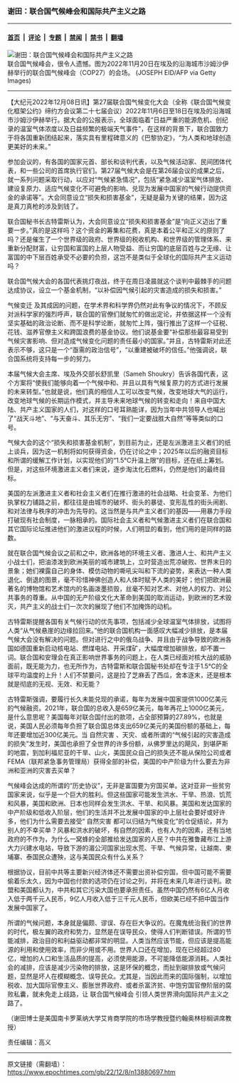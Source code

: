 ### 谢田：联合国气候峰会和国际共产主义之路

---

#### [首页](../../../..?n13880697) &nbsp;|&nbsp; [评论](../../../../../epoch-comment?n13880697) &nbsp;|&nbsp; [专题](../../../../../epoch-special?n13880697) &nbsp;|&nbsp; [禁闻](../../../../../epoch-news?n13880697) &nbsp;|&nbsp; [禁书](../../../../../books?n13880697) &nbsp;|&nbsp; [翻墙](https://github.com/gfw-breaker/nogfw/blob/master/README.md?n13880697)


<div><img alt="谢田：联合国气候峰会和国际共产主义之路" class="attachment-djy_600_400 size-djy_600_400 wp-post-image" src="https://i.epochtimes.com/assets/uploads/2022/12/id13880775-UN-Climate-GettyImages-1244919151-600x400.jpg"/>
<div class="caption">
 联合国气候峰会，很令人遗憾。图为2022年11月20日在埃及的沿海城市沙姆沙伊赫举行的联合国气候峰会（COP27）的会场。 (JOSEPH EID/AFP via Getty Images)
</div></div><hr/><div class="post_content" id="artbody" itemprop="articleBody">
 <!-- article content begin -->
 <p>
  【大纪元2022年12月08日讯】第27届联合国气候变化大会（全称《联合国气候变化框架公约》缔约方会议第二十七届会议）2022年11月6日至18日在埃及的沿海城市沙姆沙伊赫举行。据大会的公报表示，全球面临着“日益严重的能源危机、创纪录的温室气体浓度以及日益频繁的极端天气事件”，在这样的背景下，联合国致力于将各国重新团结起来，落实具有里程碑意义的《巴黎协定》，“为人类和地球创造更美好的未来。”
 </p>
 <p>
  参加会议的，有各国的国家元首、部长和谈判代表，以及气候活动家、民间团体代表，和一些公司的首席执行官们。第27届气候大会是在第26届会议的成果之后，就一系列问题采取行动，以应对“气候紧急情况”，包括“紧急减少温室气体排放、建设复原力、适应气候变化不可避免的影响、兑现为发展中国家的气候行动提供资金的承诺等”。大会同意设立“损失和损害基金”，无疑是最为关键的结果，因为这是真刀真枪的涉及到钱了。
 </p>
 <p>
  联合国秘书长古特雷斯认为，大会同意设立“损失和损害基金”是“向正义迈出了重要一步。”真的是这样吗？这个资金的筹集和花费，真是本着公平和正义的原则了吗？还是催生了一个世界级的政府、世界级的税收机构、和世界级的管理体系、来重新分配财富，让穷国和富国的上层人物受益、而让穷国的底层百姓与之无缘、让富国的中下层百姓承受不必要的负担，这岂不是类似于全球化的国际共产主义运动吗？
 </p>
 <p>
  联合国气候大会的各国代表挑灯夜战，终于在周日凌晨就这个谈判中最棘手的问题达成协议，设立一个基金机制，“以补偿因气候引起的灾害造成的损失和损害。”
 </p>
 <p>
  <ok href="https://www.epochtimes.com/gb/tag/%E6%B0%94%E5%80%99%E5%8F%98%E8%BF%81.html">
   气候变迁
  </ok>
  及其成因的问题，在学术界和科学界仍然对此有争议的情况下，不顾反对派科学家的强烈呼声，联合国的官僚们就匆忙的做出定论，并依据这样一个没有坚实基础的政治论断、而不是科学论断，就匆忙上阵，强行推出了这样一个征税、花钱、滋养官僚主义和跨国浪费的基金协议。他们说基金要“补偿那些最容易受到气候灾害影响、但对造成气候变化问题的责任最小的国家。”并且，古特雷斯对此还表示不够，这只是一个“亟需的政治信号”，“以重建被破坏的信任。”他强调说，联合国系统将支持每一步的努力。
 </p>
 <p>
  本届气候大会主席、埃及外交部长舒凯里（Sameh Shoukry）告诉各国代表，这个方案将“使我们能够向着一个气候中和、并且以具有气候复原力的方式进行发展的未来转型。”也就是说，他们真的相信人工可以改变气候，改变地球大气的运行，改变地球气候的长期运作模式，并主导未来地球气候的转变和走向！来自中国大陆、共产主义国家的人们，对这样的口号耳熟能详，因为当年中共领导人也喊出了“战天斗地”、“与天奋斗、其乐无穷”、“我们一定要战胜大自然”等等类似的口号。
 </p>
 <p>
  气候大会的这个“损失和损害基金机制”，到目前为止，还是左派激进主义者们的纸上谈兵，因为这一机制将如何获得资金，仍在讨论之中；2025年以后的融资目标和所谓的缓解工作计划，以实现他们的“1.5℃升温上限”的目标，还在纸上筹划。但是，对这些环境激进主义者们来说，逐步淘汰化石燃料，仍然是他们的最终目标。
 </p>
 <p>
  美国的左派激进主义者和社会主义者们在推行激进的社会战略、社会变革、为他们执掌权力铺路之前，都往往是由城市的破坏、街头的暴徒、变形乱性的街头闹剧、和对法律与秩序的冲击为先导的。这当然是与共产主义者们的基因——用暴力手段打破现有社会制度，一脉相承的。国际社会主义者和气候激进主义者们在联合国和其它国际论坛推进他们的激进议程的时候，人们明显的看到，他们用的是同样的路数。
 </p>
 <p>
  就在联合国气候会议之前和之中，欧洲各地的环境主义者、激进人士、和共产主义小战士们，把油漆泼到欧洲美丽的城市建筑上，立时营造出荒凉破败、世界末日的景象；她们裸露自己的身体、模仿动物的嘶吼尖叫和下流的姿势，来表达一种人类退化、倒退的图景，毫不珍惜神佛创造人和人体时赋予人类的美好；他们把欧洲最著名的博物馆和艺术馆内的名画泼墨损毁，丝毫不知对艺术、对他人的权力、对公共事务的尊重。从中国的无产阶级文化大革命到美国的取消运动，到欧洲的艺术毁灭，共产主义的战士们一次次的展现了他们不加掩饰的动机。
 </p>
 <p>
  古特雷斯提醒各国有关气候行动的优先事项，包括减少全球温室气体排放，试图将人类“从气候悬崖的边缘拉回来。”他的联合国机构一面感叹大幅减少排放，是本届气候大会没有解决的问题。但对进行之中的俄乌战争、并且由于战争导致的欧洲各国如德国重新启动核电站、燃煤电站、开采煤矿，大幅度增加碳排放，却不置一词。联合国和安理会在真正影响世界事务的问题上，在人类已经面对核大战的威胁面前，既无能为力，也无所作为，古特雷斯和联合国秘书处却在专注于1.5℃的全球平均温度的上升！人们不禁要问，这是捡了芝麻丢了西瓜，舍本逐末，还是根本就是彻底的无视、无效、和无能？
 </p>
 <p>
  古特雷斯强调，要履行长久未能兑现的承诺，每年为发展中国家提供1000亿美元的气候融资。2021年，联合国的总收入是659亿美元，每年再花上1000亿美元，是什么意思呢？美国每年对联合国付出的款项，占全部预算的27.89%，也就是说，美国人民必须每年负担了联合国总体支出659亿美元的美国份额的基础上，每年还要增加近300亿美元。当
  <ok href="https://www.epochtimes.com/gb/tag/%E8%87%AA%E7%84%B6%E7%81%BE%E5%AE%B3.html">
   自然灾害
  </ok>
  、天灾、或者所谓的“气候引起的灾害造成的损失”发生时，美国也承担了全世界的许多份额，从佛罗里达的飓风，到堪萨斯的地震，到加利福尼亚的干旱、山火，美国民众自己的损失还不能从保险公司或者FEMA（联邦紧急事务管理局）获得全部的补偿，美国的中产阶级为什么要去为非洲和亚洲的灾害去买单？
 </p>
 <p>
  气候峰会达成的所谓的“历史协议”，无非是富国要为穷国买单。这对亚非一些贫穷国家来说，似乎是一个巨大的胜利。但这些国家可能发生洪水、干旱、热浪、饥荒和风暴，美国和欧洲、日本也同样会发生洪水、干旱、和风暴。美国和发达国家的中产阶级和低收入阶层，他们的生活并不比发展中国家的中上层社会要好或好许多，他们为什么需要去接受“
  <ok href="https://www.epochtimes.com/gb/tag/%E8%87%AA%E7%84%B6%E7%81%BE%E5%AE%B3.html">
   自然灾害
  </ok>
  都可以归结为气候变化”的仓促结论，并为别人的不幸买单？风暴和洪水的破坏，有自然的因素，也有人为的因素，还有当地政府的不作为，为什么一窝蜂的全部推给发达国家的人民？中共在雅鲁藏布江上游大力兴建水电站，导致下游的湄公河国家出现水荒、干旱、气候异常，让越南、柬埔寨、泰国民众遭殃，这与美国民众有什么关系？
 </p>
 <p>
  根据协议，目前中共等主要新兴经济体还不需要出资补偿穷国，但中国可能不需要偷着乐太久，因为中国也付款的选项仍在讨论之列，并将在未来几年进行谈判。欧盟和美国都认为，中共和其它污染大国也要承担责任。虽然中国仍然有6亿人月收入低于两千元人民币，9亿人月收入低于三千元人民币，但欧美已经不把中国当作发展中国家了。
 </p>
 <p>
  所谓的气候问题，本身就是偏颇、谬误、存在巨大争议的。在魔鬼统治我们的世界的时代，极左翼的政府和势力，显然是在误导民众，使得人们判断错误。所谓的节能减排，政治目的和利益驱动都非常的明显。人类当然应该节能，但应该是提高能源的利用和使用效率，而非少用或不用。世界人口还在增加，现在已经超过80亿，增加的人口和生活品质的提高，必须使用能源，不可能降低能源消耗。人类社会的减排，应该是减少污染物的排放，这是环保的概念，而扯到碳排放或气候问题，显然是坏人在模糊概念、误导民众。尤其是，当因此而来的国际强制，以增加税收、加大国际官僚主义、膨胀世界政府、或者杀富济贫、中饱穷国官僚阶层的腐败私囊，就未免走上歧路，让
  <ok href="https://www.epochtimes.com/gb/tag/%E8%81%94%E5%90%88%E5%9B%BD%E6%B0%94%E5%80%99%E5%B3%B0%E4%BC%9A.html">
   联合国气候峰会
  </ok>
  引领人类世界滑向国际共产主义之路了。
 </p>
 <p>
  （谢田博士是美国南卡罗莱纳大学艾肯商学院的市场学教授暨约翰奥林棕榈讲席教授）
 </p>
 <p>
  责任编辑：高义
 </p>
 <!-- article content end -->
 <div id="below_article_ad">
 </div>
</div>


---

原文链接（需翻墙）：https://www.epochtimes.com/gb/22/12/8/n13880697.htm